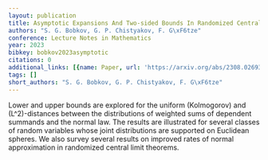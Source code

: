 ```yaml
---
layout: publication
title: Asymptotic Expansions And Two-sided Bounds In Randomized Central Limit Theorems
authors: "S. G. Bobkov, G. P. Chistyakov, F. G\xF6tze"
conference: Lecture Notes in Mathematics
year: 2023
bibkey: bobkov2023asymptotic
citations: 0
additional_links: [{name: Paper, url: 'https://arxiv.org/abs/2308.02693'}]
tags: []
short_authors: "S. G. Bobkov, G. P. Chistyakov, F. G\xF6tze"
---
```

Lower and upper bounds are explored for the uniform (Kolmogorov) and
\(L^2\)-distances between the distributions of weighted sums of dependent
summands and the normal law. The results are illustrated for several classes of
random variables whose joint distributions are supported on Euclidean spheres.
We also survey several results on improved rates of normal approximation in
randomized central limit theorems.